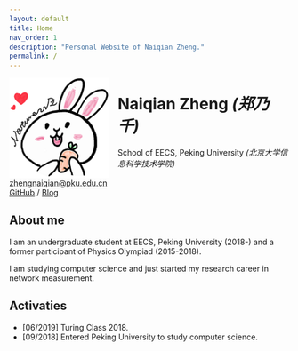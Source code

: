 ```yaml
---
layout: default
title: Home
nav_order: 1
description: "Personal Website of Naiqian Zheng."
permalink: /
---
```




<td><img class="photo_of_me" src="https://raw.githubusercontent.com/NaturezzZ/NaturezzZ.github.io/master/mypic.png" width="180px" style="border: 0px solid black; float:left; margin-right:15px"></td>

<td><div id="Docinfo">

<h1>Naiqian Zheng <I>(郑乃千)</I></h1>
School of EECS, Peking University
<I>(北京大学信息科学技术学院)</I><br>
<br>
<a href = "mailto:zhengnaiqian@pku.edu.cn" > zhengnaiqian@pku.edu.cn</a> <br>
<a href = "https://github.com/naturezzz"> GitHub</a> / <a href = "http://blog.zhengnq.top"> Blog</a>
<br>
</div></td>

## About me
I am an undergraduate student at EECS, Peking University (2018-) and  a former participant of Physics Olympiad (2015-2018). 

I am studying computer science and just started my research career in network measurement.

## Activaties
- [06/2019] Turing Class 2018.
- [09/2018] Entered Peking University to study computer science.
